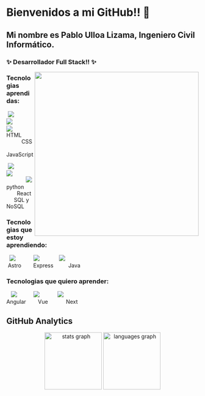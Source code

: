 # Bienvenidos a mi GitHub!! 👋

## Mi nombre es Pablo Ulloa Lizama, Ingeniero Civil Informático.  

### ✨ Desarrollador Full Stack!! ✨

<img align="right" src="https://pablossrudi.github.io/portafolio_Js_bootstrap/src/assets/yo_nuevo.gif" width="430">

###        Tecnologias aprendidas:
&nbsp;![](https://img.icons8.com/color/30/html-5--v2.png)  &nbsp;&nbsp;&nbsp;&nbsp;&nbsp;&nbsp;&nbsp;&nbsp;&nbsp;&nbsp;![](https://img.icons8.com/color/30/css3.png)  &nbsp;&nbsp;&nbsp;&nbsp;&nbsp;&nbsp;&nbsp;&nbsp;&nbsp;&nbsp;&nbsp;&nbsp;![](https://img.icons8.com/color/30/javascript--v1.png)  
HTML &nbsp;&nbsp;&nbsp;&nbsp;&nbsp;&nbsp;&nbsp;&nbsp;&nbsp; CSS &nbsp;&nbsp;&nbsp;&nbsp;&nbsp;&nbsp;&nbsp;&nbsp; JavaScript

&nbsp;![](https://img.icons8.com/color/30/python--v1.png)&nbsp;&nbsp;&nbsp;&nbsp;&nbsp;&nbsp;&nbsp;&nbsp;&nbsp;&nbsp;&nbsp; ![](https://img.icons8.com/office/25/react.png) &nbsp;&nbsp;&nbsp;&nbsp;&nbsp;&nbsp;&nbsp;&nbsp;&nbsp;&nbsp;&nbsp;&nbsp;&nbsp;![](https://img.icons8.com/fluency/25/database--v1.png)  
python &nbsp;&nbsp;&nbsp;&nbsp;&nbsp;&nbsp; React &nbsp;&nbsp;&nbsp;&nbsp; SQL y NoSQL


### Tecnologias que estoy aprendiendo:
&nbsp;&nbsp;![](https://img.icons8.com/nolan/25/astro.png)  &nbsp;&nbsp;&nbsp;&nbsp;&nbsp;&nbsp;&nbsp;&nbsp;&nbsp;&nbsp;&nbsp;![](https://img.icons8.com/nolan/25/express-js.png) &nbsp;&nbsp;&nbsp;&nbsp;&nbsp;&nbsp;&nbsp;&nbsp;&nbsp;&nbsp;&nbsp;&nbsp;![](https://img.icons8.com/3d-fluency/25/java.png)  
&nbsp;Astro &nbsp;&nbsp;&nbsp;&nbsp;&nbsp;&nbsp; Express &nbsp;&nbsp;&nbsp;&nbsp;&nbsp;&nbsp;&nbsp;&nbsp; Java


### Tecnologias que quiero aprender:
&nbsp;&nbsp;&nbsp;![](https://img.icons8.com/external-tal-revivo-color-tal-revivo/25/external-angular-a-typescript-based-open-source-web-application-framework-logo-color-tal-revivo.png)  &nbsp;&nbsp;&nbsp;&nbsp;&nbsp;&nbsp;&nbsp;&nbsp;&nbsp;&nbsp;![](https://img.icons8.com/external-tal-revivo-shadow-tal-revivo/25/external-vuejs-an-open-source-javascript-framework-for-building-user-interfaces-and-single-page-applications-logo-shadow-tal-revivo.png) &nbsp;&nbsp;&nbsp;&nbsp;&nbsp;&nbsp;&nbsp;&nbsp;&nbsp;&nbsp;&nbsp;![](https://img.icons8.com/nolan/25/nextjs.png)  
Angular &nbsp;&nbsp;&nbsp;&nbsp;&nbsp;&nbsp; Vue &nbsp;&nbsp;&nbsp;&nbsp;&nbsp;&nbsp;&nbsp;&nbsp;&nbsp;&nbsp;&nbsp;Next

## GitHub Analytics

<div align="center">
  <img src="https://github-readme-stats.vercel.app/api?username=pablossrudi&hide_title=false&hide_rank=false&show_icons=true&include_all_commits=true&count_private=true&disable_animations=false&theme=dracula&locale=en&hide_border=false" height="150" alt="stats graph"  />
  <img src="https://github-readme-stats.vercel.app/api/top-langs?username=pablossrudi&locale=en&hide_title=false&layout=compact&card_width=320&langs_count=5&theme=dracula&hide_border=false" height="150" alt="languages graph"  />
</div>

###




<!--
**pablossrudi/pablossrudi** is a ✨ _special_ ✨ repository because its `README.md` (this file) appears on your GitHub profile.

Here are some ideas to get you started:

- 🔭 I’m currently working on ...
- 🌱 I’m currently learning ...
- 👯 I’m looking to collaborate on ...
- 🤔 I’m looking for help with ...
- 💬 Ask me about ...
- 📫 How to reach me: ...
- 😄 Pronouns: ...
- ⚡ Fun fact: ...
-->
